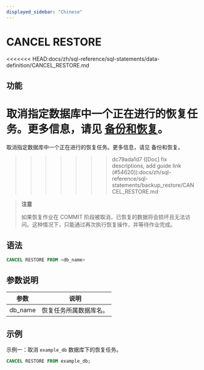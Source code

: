 ```yaml
---
displayed_sidebar: "Chinese"
---
```


# CANCEL RESTORE

<<<<<<< HEAD:docs/zh/sql-reference/sql-statements/data-definition/CANCEL_RESTORE.md
## 功能

取消指定数据库中一个正在进行的恢复任务。更多信息，请见 [备份和恢复](../../../administration/Backup_and_restore.md)。
=======
取消指定数据库中一个正在进行的恢复任务。更多信息，请见 备份和恢复。
>>>>>>> dc79ada1d7 ([Doc] fix descriptions, add guide link (#54620)):docs/zh/sql-reference/sql-statements/backup_restore/CANCEL_RESTORE.md

> **注意**
>
> 如果恢复作业在 COMMIT 阶段被取消，已恢复的数据将会损坏且无法访问。这种情况下，只能通过再次执行恢复操作，并等待作业完成。

## 语法

```SQL
CANCEL RESTORE FROM <db_name>
```

## 参数说明

| **参数** | **说明**               |
| -------- | ---------------------- |
| db_name  | 恢复任务所属数据库名。 |

## 示例

示例一：取消 `example_db` 数据库下的恢复任务。

```SQL
CANCEL RESTORE FROM example_db;
```
